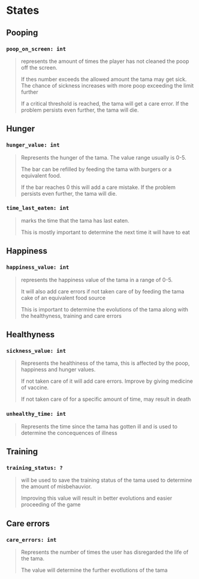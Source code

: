 # States

## Pooping

### `poop_on_screen: int`

> represents the amount of times the player has not cleaned the poop off the screen.
>
> If thes number exceeds the allowed amount the tama may get sick.
> The chance of sickness increases with more poop exceeding the limit further
>
> If a critical threshold is reached, the tama will get a care error.
> If the problem persists even further, the tama will die.

## Hunger

### `hunger_value: int`

> Represents the hunger of the tama. The value range usually is 0-5.
>
> The bar can be refilled by feeding the tama with burgers or a equivalent food.
>
> If the bar reaches 0 this will add a care mistake. If the problem persists even further, the tama will die.

### `time_last_eaten: int`

> marks the time that the tama has last eaten.
>
> This is mostly important to determine the next time it will have to eat

## Happiness

### `happiness_value: int`

> represents the happiness value of the tama in a range of 0-5.
>
> It will also add care errors if not taken care of by feeding the tama cake of an equivalent food source
>
> This is important to determine the evolutions of the tama along with the healthyness, training and care errors

## Healthyness

### `sickness_value: int`

> Represents the healthiness of the tama, this is affected by the poop, happiness and hunger values.
>
> If not taken care of it will add care errors.
> Improve by giving medicine of vaccine.
>
> If not taken care of for a specific amount of time, may result in death

### `unhealthy_time: int`

> Represents the time since the tama has gotten ill
> and is used to determine the concequences of illness

## Training

### `training_status: ?`

> will be used to save the training status of the tama used to determine the amount of misbehauvior.
>
> Improving this value will result in better evolutions and easier proceeding of the game

## Care errors

### `care_errors: int`

> Represents the number of times the user has disregarded the life of the tama.
>
> The value will determine the further evotlutions of the tama

